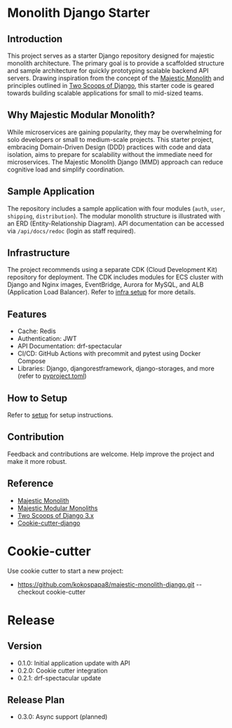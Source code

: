 # Monolith Django Starter

## Introduction
This project serves as a starter Django repository designed for majestic monolith architecture. The primary goal is to provide a scaffolded structure and sample architecture for quickly prototyping scalable backend API servers. Drawing inspiration from the concept of the [Majestic Monolith](https://m.signalvnoise.com/the-majestic-monolith/) and principles outlined in [Two Scoops of Django](https://www.feldroy.com/books/two-scoops-of-django-3-x), this starter code is geared towards building scalable applications for small to mid-sized teams.

## Why Majestic Modular Monolith?
While microservices are gaining popularity, they may be overwhelming for solo developers or small to medium-scale projects. This starter project, embracing Domain-Driven Design (DDD) practices with code and data isolation, aims to prepare for scalability without the immediate need for microservices. The Majestic Monolith Django (MMD) approach can reduce cognitive load and simplify coordination.

## Sample Application
The repository includes a sample application with four modules (`auth`, `user`, `shipping`, `distribution`). The modular monolith structure is illustrated with an ERD (Entity-Relationship Diagram). API documentation can be accessed via `/api/docs/redoc` (login as staff required).

## Infrastructure
The project recommends using a separate CDK (Cloud Development Kit) repository for deployment. The CDK includes modules for ECS cluster with Django and Nginx images, EventBridge, Aurora for MySQL, and ALB (Application Load Balancer). Refer to [infra setup](docs/infra_setup.md) for more details.

## Features
- Cache: Redis
- Authentication: JWT
- API Documentation: drf-spectacular
- CI/CD: GitHub Actions with precommit and pytest using Docker Compose
- Libraries: Django, djangorestframework, django-storages, and more (refer to [pyproject.toml](/DRF/APIResponse/custom_response.py#L15))

## How to Setup
Refer to [setup](docs/setup.md) for setup instructions.

## Contribution
Feedback and contributions are welcome. Help improve the project and make it more robust.

## Reference
- [Majestic Monolith](https://m.signalvnoise.com/the-majestic-monolith/)
- [Majestic Modular Monoliths](https://lukashajdu.com/post/majestic-modular-monolith/)
- [Two Scoops of Django 3.x](https://www.feldroy.com/books/two-scoops-of-django-3-x)
- [Cookie-cutter-django](https://github.com/cookiecutter/cookiecutter-django)

# Cookie-cutter
Use cookie cutter to start a new project:
 - https://github.com/kokospapa8/majestic-monolith-django.git --checkout cookie-cutter


# Release
## Version
- 0.1.0: Initial application update with API
- 0.2.0: Cookie cutter integration
- 0.2.1: drf-spectacular update

## Release Plan
- 0.3.0: Async support (planned)
